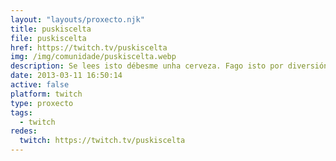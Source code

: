 ```yaml
---
layout: "layouts/proxecto.njk"
title: puskiscelta
file: puskiscelta
href: https://twitch.tv/puskiscelta
img: /img/comunidade/puskiscelta.webp
description: Se lees isto débesme unha cerveza. Fago isto por diversión, non son profesional nin aspiro a elo. Se sigues lendo isto débesme dúas.
date: 2013-03-11 16:50:14
active: false
platform: twitch
type: proxecto
tags:
  - twitch
redes:
  twitch: https://twitch.tv/puskiscelta
---
```

